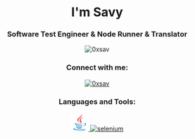 <h1 align="center">I'm Savy</h1>
<h3 align="center">Software Test Engineer & Node Runner & Translator</h3>

<p align="center"> <img src="https://komarev.com/ghpvc/?username=0xsav&label=Profile%20views&color=0e75b6&style=flat" alt="0xsav" /> </p>

<h3 align="center">Connect with me:</h3>
<p align="center">
<a href="https://twitter.com/0xsav" target="blank"><img align="center" src="https://raw.githubusercontent.com/rahuldkjain/github-profile-readme-generator/master/src/images/icons/Social/twitter.svg" alt="0xsav" height="30" width="40" /></a>
</p>

<h3 align="center">Languages and Tools:</h3>
<p align="center"> <a href="https://www.java.com" target="_blank" rel="noreferrer"> <img src="https://raw.githubusercontent.com/devicons/devicon/master/icons/java/java-original.svg" alt="java" width="40" height="40"/> </a> <a href="https://www.selenium.dev" target="_blank" rel="noreferrer"> <img src="https://raw.githubusercontent.com/detain/svg-logos/780f25886640cef088af994181646db2f6b1a3f8/svg/selenium-logo.svg" alt="selenium" width="40" height="40"/> </a> </p>


